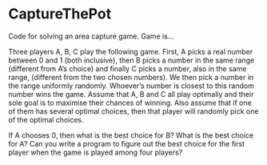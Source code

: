 # CaptureThePot
Code for solving an area capture game. Game is...

Three players A, B, C play the following game. First, A picks a real number between 0 and 1 (both inclusive), then B picks a number in the same range (different from A’s choice) and finally C picks a number, also in the same range, (different from the two chosen numbers). We then pick a number in the range uniformly randomly. Whoever’s number is closest to this random number wins the game. Assume that A, B and C all play optimally and their sole goal is to maximise their chances of winning. Also assume that if one of them has several optimal choices, then that player will randomly pick one of the optimal choices.

If A chooses 0, then what is the best choice for B?
What is the best choice for A?
Can you write a program to figure out the best choice for the first player when the game is played among four players?
